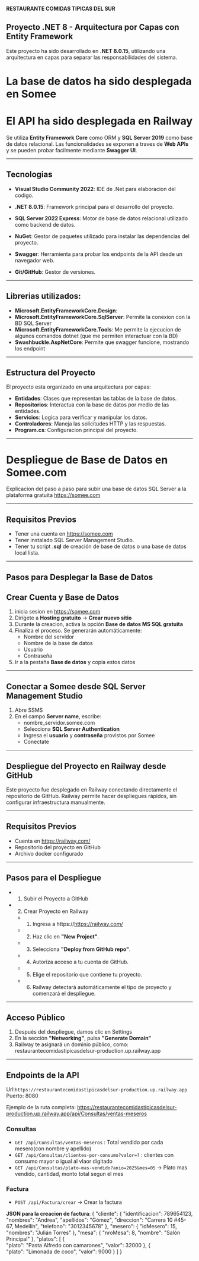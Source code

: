 **RESTAURANTE COMIDAS TIPICAS DEL SUR**

## Proyecto .NET 8 - Arquitectura por Capas con Entity Framework

Este proyecto ha sido desarrollado en **.NET 8.0.15**,
utilizando una arquitectura en capas para 
separar las responsabilidades del sistema. 


# La base de datos ha sido desplegada en Somee
# El API ha sido desplegada en Railway


Se utiliza **Entity Framework Core** como ORM 
y **SQL Server 2019** como base de datos relacional. 
Las funcionalidades se exponen a traves de **Web APIs** 
y se pueden probar facilmente mediante **Swagger UI**.

-------------------------------------

## Tecnologias

- **Visual Studio Community 2022**: IDE de .Net para elaboracion del codigo.

- **.NET 8.0.15**: Framework principal para el desarrollo del proyecto.

- **SQL Server 2022 Express**: Motor de base de datos relacional utilizado como backend de datos.

- **NuGet**: Gestor de paquetes utilizado para instalar las dependencias del proyecto.

- **Swagger**: Herramienta para probar los endpoints de la API desde un navegador web.

- **Git/GitHub**: Gestor de versiones.

---------------------------------------

##  Librerias utilizados:

- **Microsoft.EntityFrameworkCore.Design**: 
- **Microsoft.EntityFrameworkCore.SqlServer**: Permite la conexion con la BD SQL Server
- **Microsoft.EntityFrameworkCore.Tools**: Me permite la ejecucion de algunos comandos dotnet (que me permiten interactuar con la BD)
- **Swashbuckle.AspNetCore**: Permite que swagger funcione, mostrando los endpoint

-------------------------------------

## Estructura del Proyecto

El proyecto esta organizado en una arquitectura por capas:

- **Entidades**: Clases que representan las tablas de la base de datos.
- **Repositorios**: Interactua con la base de datos por medio de las entidades.
- **Servicios**: Logica para verificar y manipular los datos.
- **Controladores**: Maneja las solicitudes HTTP y las respuestas.
- **Program.cs**: Configuracion principal del proyecto.

********************************************************************************

# Despliegue de Base de Datos en Somee.com

Explicacion del paso a paso para subir una base de datos SQL Server
a la plataforma gratuita https://somee.com

-------------------------------------

## Requisitos Previos

- Tener una cuenta en https://somee.com
- Tener instalado SQL Server Management Studio.
- Tener tu script **.sql** de creación de base de datos o una base de datos local lista.

-------------------------------------

## Pasos para Desplegar la Base de Datos

## Crear Cuenta y Base de Datos

1. inicia sesion en https://somee.com
2. Dirígete a **Hosting gratuito** -> **Crear nuevo sitio**
3. Durante la creacion, activa la opción **Base de datos MS SQL gratuita**
4. Finaliza el proceso. Se generarán automáticamente:
   - Nombre del servidor 
   - Nombre de la base de datos 
   - Usuario 
   - Contraseña 
5. Ir a la pestaña **Base de datos** y copia estos datos

-------------------------------------

## Conectar a Somee desde SQL Server Management Studio

1. Abre SSMS
2. En el campo **Server name**, escribe:
    - nombre_servidor.somee.com
    - Selecciona **SQL Server Authentication**
    - Ingresa el **usuario** y **contraseña** provistos por Somee
    - Conectate

********************************************************************************

## Despliegue del Proyecto en Railway desde GitHub
Este proyecto fue desplegado en Railway conectando directamente 
el repositorio de GitHub. Railway permite hacer despliegues rápidos,
sin configurar infraestructura manualmente.

-------------------------------------

## Requisitos Previos

- Cuenta en https://railway.com/
- Repositorio del proyecto en GitHub
- Archivo docker configurado

-------------------------------------

## Pasos para el Despliegue

- 1. Subir el Proyecto a GitHub

- 2. Crear Proyecto en Railway

    - 1. Ingresa a https://https://railway.com/
    - 2. Haz clic en **"New Project"**.
    - 3. Selecciona **"Deploy from GitHub repo"**.
    - 4. Autoriza acceso a tu cuenta de GitHub.
    - 5. Elige el repositorio que contiene tu proyecto.
    - 6. Railway detectará automáticamente el tipo de proyecto y comenzará el despliegue.

-------------------------------------

## Acceso Público

1. Después del despliegue, damos clic en Settings
2. En la sección **"Networking"**, pulsa **"Generate Domain"**
4. Railway te asignará un dominio público, como: restaurantecomidastipicasdelsur-production.up.railway.app

**********************************************************************
## Endpoints de la API
  Url:`https://restaurantecomidastipicasdelsur-production.up.railway.app`
  Puerto: 8080

Ejemplo de la ruta completa: https://restaurantecomidastipicasdelsur-production.up.railway.app/api/Consultas/ventas-meseros

### Consultas
- `GET /api/Consultas/ventas-meseros` : Total vendido por cada mesero(con nombre y apellido)
- `GET /api/Consultas/clientes-por-consumo?valor=?` : clientes con consumo mayor o igual al vlaor digitado
- `GET /api/Consultas/plato-mas-vendido?anio=2025&mes=05` → Plato mas vendido, cantidad, monto total segun el mes

### Factura
- `POST /api/Factura/crear` → Crear la factura

**JSON para la creacion de factura**:
{
  "cliente": {
    "identificacion": 789654123,
    "nombres": "Andrea",
    "apellidos": "Gómez",
    "direccion": "Carrera 10 #45-67, Medellín",
    "telefono": "3012345678"
  },
  "mesero": {
    "idMesero": 15,
    "nombres": "Julián Torres"
  },
  "mesa": {
    "nroMesa": 8,
    "nombre": "Salón Principal"
  },
  "platos": [
    {      
      "plato": "Pasta Alfredo con camarones",
      "valor": 32000
    },
    {      
      "plato": "Limonada de coco",
      "valor": 9000
    }
  ]
}


